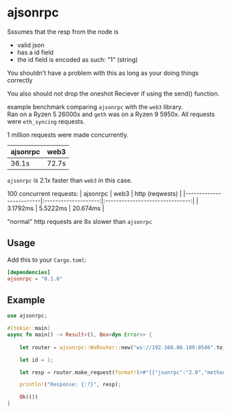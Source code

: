 # ajsonrpc


Sssumes that the resp from the node is  
- valid json  
- has a id field  
- the id field is encoded as such: "1" (string)  


You shouldn't have a problem with this as long as your doing things correctly

You also should not drop the oneshot Reciever if using the send() function.

example benchmark comparing `ajsonrpc` with the `web3` library.  
Ran on a Ryzen 5 26000x and `geth` was on a Ryzen 9 5950x. All requests were `eth_syncing` requests.  
  
1 million requests were made concurrently.

| ajsonrpc                |  web3                |
|-------------------------|:--------------------:|
| 36.1s                   |  72.7s               |

`ajsonrpc` is 2.1x faster than `web3` in this case.  

100 concurrent requests:
| ajsonrpc                |  web3                |  http (reqwests)                |
|-------------------------|:--------------------:|:-------------------------------:|
| 3.1792ms                |   5.5222ms           |  20.674ms                       |

"normal" http requests are 8x slower than `ajsonrpc`

## Usage
Add this to your `Cargo.toml`:
```toml
[dependencies]
ajsonrpc = "0.1.0"
```

## Example
```rust
use ajsonrpc;

#[tokio::main]
async fn main() -> Result<(), Box<dyn Error>> {
    
    let router = ajsonrpc::WsRouter::new("ws://192.168.86.109:8546".to_string()).await?;

    let id = 1;

    let resp = router.make_request(format!(r#"{{"jsonrpc":"2.0","method":"eth_syncing","params":[],"id":"{}"}}"#, id), id).await?;

    println!("Response: {:?}", resp);

    Ok(())
}
```
